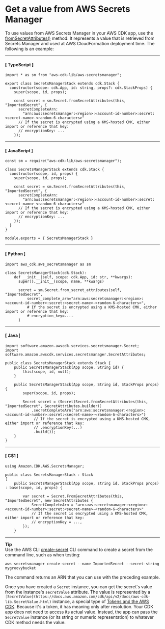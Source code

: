# Get a value from AWS Secrets Manager<a name="get-secrets-manager-value"></a>

To use values from AWS Secrets Manager in your AWS CDK app, use the [fromSecretAttributes()](https://docs.aws.amazon.com/cdk/api/v2/docs/aws-cdk-lib.aws_secretsmanager.Secret.html#static-fromwbrsecretwbrattributesscope-id-attrs) method. It represents a value that is retrieved from Secrets Manager and used at AWS CloudFormation deployment time. The following is an example:

------
#### [ TypeScript ]

```
import * as sm from "aws-cdk-lib/aws-secretsmanager";

export class SecretsManagerStack extends cdk.Stack {
  constructor(scope: cdk.App, id: string, props?: cdk.StackProps) {
    super(scope, id, props);

    const secret = sm.Secret.fromSecretAttributes(this, "ImportedSecret", {
      secretCompleteArn:
        "arn:aws:secretsmanager:<region>:<account-id-number>:secret:<secret-name>-<random-6-characters>"
      // If the secret is encrypted using a KMS-hosted CMK, either import or reference that key:
      // encryptionKey: ...
    });
```

------
#### [ JavaScript ]

```
const sm = require("aws-cdk-lib/aws-secretsmanager");

class SecretsManagerStack extends cdk.Stack {
  constructor(scope, id, props) {
    super(scope, id, props);

    const secret = sm.Secret.fromSecretAttributes(this, "ImportedSecret", {
      secretCompleteArn:
        "arn:aws:secretsmanager:<region>:<account-id-number>:secret:<secret-name>-<random-6-characters>"
      // If the secret is encrypted using a KMS-hosted CMK, either import or reference that key:
      // encryptionKey: ...
    });
  }
}

module.exports = { SecretsManagerStack }
```

------
#### [ Python ]

```
import aws_cdk.aws_secretsmanager as sm

class SecretsManagerStack(cdk.Stack):
    def __init__(self, scope: cdk.App, id: str, **kwargs):
      super().__init__(scope, name, **kwargs)

      secret = sm.Secret.from_secret_attributes(self, "ImportedSecret",
          secret_complete_arn="arn:aws:secretsmanager:<region>:<account-id-number>:secret:<secret-name>-<random-6-characters>",
          # If the secret is encrypted using a KMS-hosted CMK, either import or reference that key:
          # encryption_key=....
      )
```

------
#### [ Java ]

```
import software.amazon.awscdk.services.secretsmanager.Secret;
import software.amazon.awscdk.services.secretsmanager.SecretAttributes;

public class SecretsManagerStack extends Stack {
    public SecretsManagerStack(App scope, String id) {
        this(scope, id, null);
    }
    
    public SecretsManagerStack(App scope, String id, StackProps props) {
        super(scope, id, props);
        
        Secret secret = (Secret)Secret.fromSecretAttributes(this, "ImportedSecret", SecretAttributes.builder()
            .secretCompleteArn("arn:aws:secretsmanager:<region>:<account-id-number>:secret:<secret-name>-<random-6-characters>")
             // If the secret is encrypted using a KMS-hosted CMK, either import or reference that key:
             // .encryptionKey(...)
             .build());
    }
}
```

------
#### [ C\$1 ]

```
using Amazon.CDK.AWS.SecretsManager;

public class SecretsManagerStack : Stack
{
    public SecretsManagerStack(App scope, string id, StackProps props) : base(scope, id, props) {

        var secret = Secret.FromSecretAttributes(this, "ImportedSecret", new SecretAttributes {
            SecretCompleteArn = "arn:aws:secretsmanager:<region>:<account-id-number>:secret:<secret-name>-<random-6-characters>"
            // If the secret is encrypted using a KMS-hosted CMK, either import or reference that key:
            // encryptionKey = ...,
        });
    }
```

------

**Tip**  
Use the AWS CLI [create-secret](https://docs.aws.amazon.com/cdk/api/v2/docs/aws-cdk-lib.aws_secretsmanager.Secret.html) CLI command to create a secret from the command line, such as when testing:  

```
aws secretsmanager create-secret --name ImportedSecret --secret-string mygroovybucket
```
The command returns an ARN that you can use with the preceding example.

Once you have created a `Secret` instance, you can get the secret's value from the instance's `secretValue` attribute. The value is represented by a `[SecretValue](https://docs.aws.amazon.com/cdk/api/v2/docs/aws-cdk-lib.SecretValue.html)` instance, a special type of [Tokens and the AWS CDK](tokens.md). Because it's a token, it has meaning only after resolution. Your CDK app does not need to access its actual value. Instead, the app can pass the `SecretValue` instance (or its string or numeric representation) to whatever CDK method needs the value.